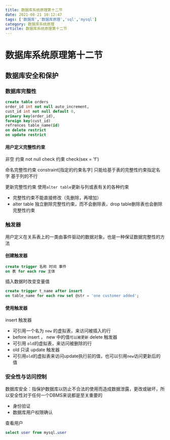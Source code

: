 ```yaml
---
title: 数据库系统原理第十二节
date: 2021-08-21 10:12:47
tags: ['数据库','数据库原理','sql','mysql']
category: 数据库系统原理
article: 数据库系统原理第十二节
---
```


# 数据库系统原理第十二节

## 数据库安全和保护

### 数据库完整性

```SQL
create table orders
order_id int not null auto_increment,
cust_id int not null default 0,
primary key(order_id),
foreign key(cust_id)
refrences table_name(id)
on delete restrict
on update restrict
```

#### 用户定义完整性约束

非空 约束 not null
check 约束 check(sex = 'f')

命名完整性约束 constraint[指定的约束名字]
只能给基于表的完整性约束指定名字
基于列的不行


更新完整性约束
使用`alter table`更新与列或表有关的各种约束
- 完整性约束不能直接修改（先删除，再增加）
- alter table 独立删除完整性约束，而不会删除表，drop table删除表也会删除完整性约束

### 触发器

用户定义在关系表上的一类由事件驱动的数据对象，也是一种保证数据完整性的方法

#### 创建触发器

```SQL
create trigger 名称 时间 事件
on 表 for each row 主体
```

插入数据时改变变量值

```SQl
create trigger t_name after insert
on table_name for each row set @str = 'one customer added';
```

#### 使用触发器

insert 触发器
- 可引用一个名为 `new` 的虚拟表，来访问被插入的行
- before insert ， new 中的值`可以被更新`
delete 触发器
- 可引用 `old`的虚拟表，来访问被删除的行
- old 只读
update 触发器
- 可引用`old`的虚拟表来访问update执行前的值，也可以引用`new`访问更新后的值


### 安全性与访问控制

数据库安全：指保护数据库以防止不合法的使用而造成数据泄露，更改或破坏，所以安全性对于任何一个DBMS来说都是至关重要的
- 身份验证
- 数据库用户权限确认

查看用户
```SQL
select user from mysql.user
```

